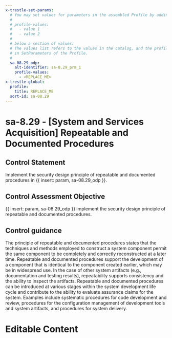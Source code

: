 ```yaml
---
x-trestle-set-params:
  # You may set values for parameters in the assembled Profile by adding
  #
  # profile-values:
  #   - value 1
  #   - value 2
  #
  # below a section of values:
  # The values list refers to the values in the catalog, and the profile-values represent values
  # in SetParameters of the Profile.
  #
  sa-08.29_odp:
    alt-identifier: sa-8.29_prm_1
    profile-values:
      - <REPLACE_ME>
x-trestle-global:
  profile:
    title: REPLACE_ME
  sort-id: sa-08.29
---
```


# sa-8.29 - \[System and Services Acquisition\] Repeatable and Documented Procedures

## Control Statement

Implement the security design principle of repeatable and documented procedures in {{ insert: param, sa-08.29_odp }}.

## Control Assessment Objective

{{ insert: param, sa-08.29_odp }} implement the security design principle of repeatable and documented procedures.

## Control guidance

The principle of repeatable and documented procedures states that the techniques and methods employed to construct a system component permit the same component to be completely and correctly reconstructed at a later time. Repeatable and documented procedures support the development of a component that is identical to the component created earlier, which may be in widespread use. In the case of other system artifacts (e.g., documentation and testing results), repeatability supports consistency and the ability to inspect the artifacts. Repeatable and documented procedures can be introduced at various stages within the system development life cycle and contribute to the ability to evaluate assurance claims for the system. Examples include systematic procedures for code development and review, procedures for the configuration management of development tools and system artifacts, and procedures for system delivery.

# Editable Content

<!-- Make additions and edits below -->
<!-- The above represents the contents of the control as received by the profile, prior to additions. -->
<!-- If the profile makes additions to the control, they will appear below. -->
<!-- The above markdown may not be edited but you may edit the content below, and/or introduce new additions to be made by the profile. -->
<!-- If there is a yaml header at the top, parameter values may be edited. Use --set-parameters to incorporate the changes during assembly. -->
<!-- The content here will then replace what is in the profile for this control, after running profile-assemble. -->
<!-- The current profile has no added parts for this control, but you may add new ones here. -->
<!-- Each addition must have a heading either of the form ## Control my_addition_name -->
<!-- or ## Part a. (where the a. refers to one of the control statement labels.) -->
<!-- "## Control" parts are new parts added after the statement part. -->
<!-- "## Part" parts are new parts added into the top-level statement part with that label. -->
<!-- Subparts may be added with nested hash levels of the form ### My Subpart Name -->
<!-- underneath the parent ## Control or ## Part being added -->
<!-- See https://ibm.github.io/compliance-trestle/tutorials/ssp_profile_catalog_authoring/ssp_profile_catalog_authoring for guidance. -->
